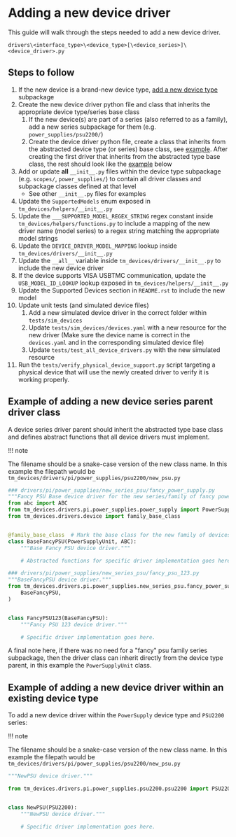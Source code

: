 # Adding a new device driver

This guide will walk through the steps needed to add a new device driver.

`drivers\<interface_type>\<device_type>[\<device_series>]\<device_driver>.py`

## Steps to follow

1. If the new device is a brand-new device type,
    [add a new device type](./add_new_device_type.md) subpackage
2. Create the new device driver python file and class that inherits the
    appropriate device type/series base class
    1. If the new device(s) are part of a series (also referred to as a family),
        add a new series subpackage for them (e.g. `power_supplies/psu2200/`)
    2. Create the device driver python file, create a class that inherits from
        the abstracted device type (or series) base class, see
        [example](#example-of-adding-a-new-device-series-parent-driver-class).
        After creating the first driver that inherits from the abstracted type
        base class, the rest should look like the
        [example](#example-of-adding-a-new-device-driver-within-an-existing-device-type)
        below
3. Add or update **all** `__init__.py` files within the device type subpackage
    (e.g. `scopes/`, `power_supplies/`) to contain all driver classes and
    subpackage classes defined at that level
    - See other `__init__.py` files for examples
4. Update the `SupportedModels` enum exposed in
    `tm_devices/helpers/__init__.py`
5. Update the `___SUPPORTED_MODEL_REGEX_STRING` regex constant inside
    `tm_devices/helpers/functions.py` to include a mapping of the new driver name (model series)
    to a regex string matching the appropriate model strings
6. Update the `DEVICE_DRIVER_MODEL_MAPPING` lookup inside
    `tm_devices/drivers/__init__.py`
7. Update the `__all__` variable inside `tm_devices/drivers/__init__.py` to
    include the new device driver
8. If the device supports VISA USBTMC communication, update the
    `USB_MODEL_ID_LOOKUP` lookup exposed in `tm_devices/helpers/__init__.py`
9. Update the Supported Devices section in `README.rst` to include the new model
10. Update unit tests (and simulated device files)
    1. Add a new simulated device driver in the correct folder within
        `tests/sim_devices`
    2. Update `tests/sim_devices/devices.yaml` with a new resource for the new
        driver (Make sure the device name is correct in the `devices.yaml` and in
        the corresponding simulated device file)
    3. Update `tests/test_all_device_drivers.py` with the new simulated resource
11. Run the `tests/verify_physical_device_support.py` script targeting a
    physical device that will use the newly created driver to verify it is
    working properly.

## Example of adding a new device series parent driver class

A device series driver parent should inherit the abstracted type base class and
defines abstract functions that all device drivers must implement.

!!! note

The filename should be a snake-case version of the new class name. In this example
the filepath would be `tm_devices/drivers/pi/power_supplies/psu2200/new_psu.py`

```python
### drivers/pi/power_supplies/new_series_psu/fancy_power_supply.py
"""Fancy PSU Base device driver for the new series/family of fancy power supplies."""
from abc import ABC
from tm_devices.drivers.pi.power_supplies.power_supply import PowerSupplyUnit
from tm_devices.drivers.device import family_base_class


@family_base_class  # Mark the base class for the new family of devices
class BaseFancyPSU(PowerSupplyUnit, ABC):
    """Base Fancy PSU device driver."""

    # Abstracted functions for specific driver implementation goes here.
```

```python
### drivers/pi/power_supplies/new_series_psu/fancy_psu_123.py
"""BaseFancyPSU device driver."""
from tm_devices.drivers.pi.power_supplies.new_series_psu.fancy_power_supply import (
    BaseFancyPSU,
)


class FancyPSU123(BaseFancyPSU):
    """Fancy PSU 123 device driver."""

    # Specific driver implementation goes here.
```

A final note here, if there was no need for a "fancy" psu family series
subpackage, then the driver class can inherit directly from the device type
parent, in this example the `PowerSupplyUnit` class.

## Example of adding a new device driver within an existing device type

To add a new device driver within the `PowerSupply` device type and `PSU2200`
series:

!!! note

The filename should be a snake-case version of the new class name. In this example
the filepath would be `tm_devices/drivers/pi/power_supplies/psu2200/new_psu.py`

```python
"""NewPSU device driver."""

from tm_devices.drivers.pi.power_supplies.psu2200.psu2200 import PSU2200


class NewPSU(PSU2200):
    """NewPSU device driver."""

    # Specific driver implementation goes here.
```
